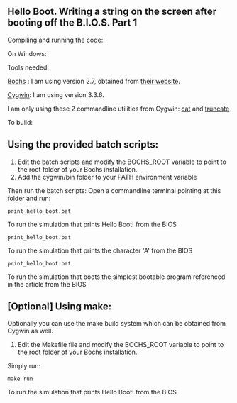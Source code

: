 ## Hello Boot. Writing a string on the screen after booting off the B.I.O.S. Part 1


Compiling and running the code:

On Windows:

Tools needed:

[Bochs](https://bochs.sourceforge.io/) : I am using version 2.7, obtained from [their website](https://bochs.sourceforge.io/).

[Cygwin](https://www.cygwin.com/): I am using version 3.3.6.

I am only using these 2 commandline utilities from Cygwin:
[cat](https://www.gnu.org/software/coreutils/manual/html_node/cat-invocation.html#cat-invocation) and [truncate](https://www.gnu.org/software/coreutils/manual/html_node/truncate-invocation.html#:~:text=truncate%20shrinks%20or%20extends%20the,does%20not%20exist%20is%20created.)


To build:

## Using the provided batch scripts:

1. Edit the batch scripts and modify the BOCHS_ROOT variable to point to the root folder of your Bochs installation.
2. Add the cygwin/bin folder to your PATH environment variable

Then run the batch scripts:
Open a commandline terminal pointing at this folder and run:
```
print_hello_boot.bat
```
To run the simulation that prints Hello Boot! from the BIOS
```
print_hello_boot.bat
```
To run the simulation that prints the character 'A' from the BIOS
```
print_hello_boot.bat
```
To run the simulation that boots the simplest bootable program referenced in the article from the BIOS


## [Optional] Using make:

Optionally you can use the make build system which can be obtained from Cygwin as well.

1. Edit the Makefile file and modify the BOCHS_ROOT variable to point to the root folder of your Bochs installation.

Simply run:
```
make run
```
To run the simulation that prints Hello Boot! from the BIOS
